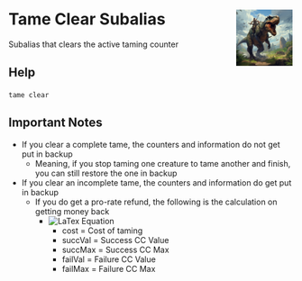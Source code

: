 <h1>Tame Clear Subalias<img align="right" src="../../Data/main.png" width="100px"></h1>

Subalias that clears the active taming counter

## Help
`tame clear`

## Important Notes
- If you clear a complete tame, the counters and information do not get put in backup
    - Meaning, if you stop taming one creature to tame another and finish, you can still restore the one in backup
- If you clear an incomplete tame, the counters and information do get put in backup
    - If you do get a pro-rate refund, the following is the calculation on getting money back
        - ![LaTex Equation](https://latex.codecogs.com/png.image?\inline&space;\large&space;\dpi{150}\bg{white}&space;moneyBack=cost*(1-((\frac{succVal}{succMax}*.5)&plus;(\frac{failVal}{failMax})*.5))*.5)
            - cost = Cost of taming
            - succVal = Success CC Value
            - succMax = Success CC Max
            - failVal = Failure CC Value
            - failMax = Failure CC Max
